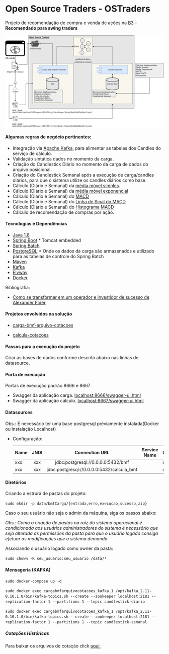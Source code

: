 # Open Source Traders - OSTraders
Projeto de recomendação de compra e venda de ações na [B3](http://www.b3.com.br/pt_br/) - **Recomendado para swing traders**

![](./images/openSourceTraders.png?raw=true)

#### Algumas regras de negócio pertinentes:
* Integração via [Apache Kafka](https://kafka.apache.org/), para alimentar as tabelas dos Candles do serviço de cálculo.
* Validação sintática dados no momento da carga.
* Criação do Candlestick Diário no momento da carga de dados do arquivo posicional.
* Criação do Candlestick Semanal após a execução de carga/candles diários, para que o sistema utilize os candles diários como base.
* Cálculo (Diário e Semanal) da [média móvel simples](https://pt.wikipedia.org/wiki/M%C3%A9dia_m%C3%B3vel).
* Cálculo (Diário e Semanal) da [média móvel exponencial](https://pt.wikipedia.org/wiki/M%C3%A9dia_m%C3%B3vel)
* Cálculo (Diário e Semanal) do [MACD](https://pt.wikipedia.org/wiki/MACD)
* Cálculo (Diário e Semanal) do [Linha de Sinal do MACD](https://www.bussoladoinvestidor.com.br/macd-convergencia-divergencia/)
* Cálculo (Diário e Semanal) do [Histograma MACD](https://www.tradergrafico.com.br/www/newsletter/?Data=31/12/2007)
* Cálculo de recomendação de compras por ação.


#### Tecnologias e Dependências

* [Java 1.8](http://www.oracle.com/technetwork/pt/java/javase/downloads/jdk8-downloads-2133151.html)
* [Spring Boot](https://projects.spring.io/spring-boot/) * Tomcat embedded
* [Spring Batch](https://projects.spring.io/spring-batch/)
* [PostgreSQL](https://www.postgresql.org/) * Onde os dados da carga são armazenados e 
utilizado para as tabelas de controle do Spring Batch
* [Maven](https://maven.apache.org/)
* [Kafka](https://kafka.apache.org/)
* [Flyway](https://flywaydb.org/)
* [Docker](https://docs.docker.com/)

Bibliografia:
* [Como se transformar em um operador e investidor de sucesso de Alexander Elder](https://www.amazon.com.br/Como-transformar-operador-investidor-sucesso/dp/8550801097)

#### Projetos envolvidos na solução

* [carga-bmf-arquivo-cotacoes](https://github.com/ostraders/carga-bmf-arquivo-cotacoes)

* [calcula-cotacoes](https://github.com/ostraders/calcula-cotacoes)


#### Passos para a execução do projeto

Criar as bases de dados conforme descrito abaixo nas linhas de datasource.

#### Porta de execução
Portas de execução padrão 8666 e 8667 

* Swagger da aplicação carga. [localhost:8666/swagger-ui.html](localhost:8666/swagger-ui.html)
* Swagger da aplicação cálculo. [localhost:8667/swagger-ui.html](localhost:8667/swagger-ui.html)

#### Datasources

Obs.: É necessário ter uma base postgresql préviamente instalada(Docker ou instalação Localhost)

* Configuração:

    | Name         | JNDI       | Connection URL                                            | Service Name 			| User 			 | Pass 		    |
    | -------      |:----:      |:-------------:                                            |:-------------:		|:---------- |:---------:   |
    | xxx          | xxx        |jdbc:postgresql://0.0.0.0:5432/bmf                         |                   | dbbmf      | dbbmf        |
    | xxx          | xxx        |jdbc:postgresql://0.0.0.0:5432/calcula_bmf                 |                   | dbbmf      | dbbmf        |

#### Diretórios

Criando a estrura de pastas do projeto:

`sudo mkdir -p data/bmfCarga/{entrada,erro,execucao,sucesso,zip}`

Caso o seu usuário não seja o admin da máquina, siga os passos abaixo:

_Obs.: Como a criação de pastas na raíz do sistema operacional é condicionada aos usuários administradores do sistema é necessário que seja alterada as permissões da pasta para que o usuário logado consiga efetuar as modificações que o sistema demanda._

Associando o usuário logado como owner da pasta:

`sudo chown -R seu_usuario:seu_usuario /data/*`

#### Mensageria (KAFKA)

`sudo docker-compose up -d`

`sudo docker exec cargabmfarquivocotacoes_kafka_1 /opt/kafka_2.11-0.10.1.0/bin/kafka-topics.sh --create --zookeeper localhost:2181 --replication-factor 1 --partitions 1 --topic candlestick-diario`

`sudo docker exec cargabmfarquivocotacoes_kafka_1 /opt/kafka_2.11-0.10.1.0/bin/kafka-topics.sh --create --zookeeper localhost:2181 --replication-factor 1 --partitions 1 --topic candlestick-semanal`

##### Cotações Históricas

Para baixar os arquivos de cotação click [aqui:](http://www.b3.com.br/pt_br/market-data-e-indices/servicos-de-dados/market-data/historico/mercado-a-vista/series-historicas/)
